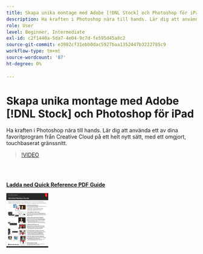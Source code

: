 ```yaml
---
title: Skapa unika montage med Adobe [!DNL Stock] och Photoshop för iPad
description: Ha kraften i Photoshop nära till hands. Lär dig att använda ett av dina favoritprogram från Creative Cloud på ett helt nytt sätt, med ett omgjort, touchbaserat gränssnitt
role: User
level: Beginner, Intermediate
exl-id: c2f1440a-5da7-4e04-9c7d-fe595d45a8c2
source-git-commit: e3982cf31ebb0dac5927baa1352447b3222785c9
workflow-type: tm+mt
source-wordcount: '87'
ht-degree: 0%

---
```


# Skapa unika montage med Adobe [!DNL Stock] och Photoshop för iPad

Ha kraften i Photoshop nära till hands. Lär dig att använda ett av dina favoritprogram från Creative Cloud på ett helt nytt sätt, med ett omgjort, touchbaserat gränssnitt.

>[!VIDEO](https://video.tv.adobe.com/v/331004?hidetitle=true)

<br> 

[**Ladda ned Quick Reference PDF Guide**](../quick-reference/GettoknowPhotoshopontheiPad.pdf)

[![Bild på första sidan i snabbguiden](assets/GettoknowPhotoshopontheiPadPage1.png)](../quick-reference/GettoknowPhotoshopontheiPad.pdf)
